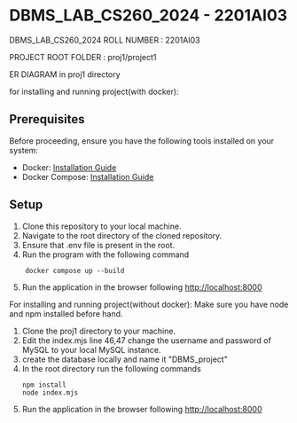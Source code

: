 # DBMS_LAB_CS260_2024 - 2201AI03
DBMS_LAB_CS260_2024
ROLL NUMBER : 2201AI03

PROJECT ROOT FOLDER : proj1/project1

ER DIAGRAM in proj1 directory

for installing and running project(with docker):
## Prerequisites

Before proceeding, ensure you have the following tools installed on your system:

- Docker: [Installation Guide](https://docs.docker.com/get-docker/)
- Docker Compose: [Installation Guide](https://docs.docker.com/compose/install/)

## Setup
1. Clone this repository to your local machine. 
2. Navigate to the root directory of the cloned repository.
3. Ensure that .env file is present in the root.
4. Run the program with the following command
```
	docker compose up --build
```
5. Run the application in the browser following [http://localhost:8000](http://localhost:8000)



For installing and running project(without docker):
Make sure you have node and npm installed before hand.

1) Clone the proj1 directory to your machine.
2) Edit the index.mjs line 46,47 change the username and password of MySQL to your local MySQL instance.
3) create the database locally and name it "DBMS_project"
4) In the root directory run the following commands
   ```
   npm install
   node index.mjs
   ```
5) Run the application in the browser following [http://localhost:8000](http://localhost:8000)
